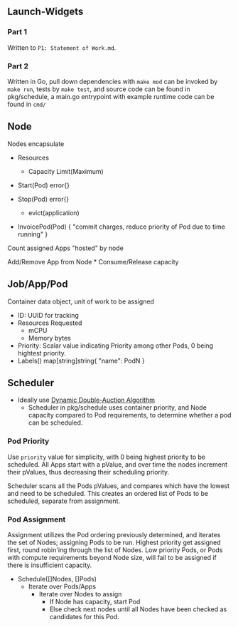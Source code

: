 Launch-Widgets
--------------

### Part 1 

Written to `P1: Statement of Work.md`. 

### Part 2

Written in Go, pull down dependencies with `make mod` can be invoked by `make run`, tests by `make test`, and source code can be found in pkg/schedule, a main.go entrypoint with example runtime code can be found in `cmd/`


## Node

Nodes encapsulate 

* Resources 
    * Capacity Limit(Maximum)

* Start(Pod) error{}
* Stop(Pod) error{}
    * evict(application)
* InvoicePod(Pod) { "commit charges, reduce priority of Pod due to time running" }

Count assigned Apps "hosted" by node

Add/Remove App from Node
    * Consume/Release capacity

## Job/App/Pod

Container data object, unit of work to be assigned 

* ID: UUID for tracking
* Resources Requested
    * mCPU
    * Memory bytes
* Priority: Scalar value indicating Priority among other Pods, 0 being hightest priority.
* Labels() map[string]string{ "name": PodN }

## Scheduler

* Ideally use [Dynamic Double-Auction Algorithm](https://www.cs.cmu.edu/~sandholm/cs15-892F15/Chain-DynamicDouble07.pdf)
    * Scheduler in pkg/schedule uses container priority, and Node capacity compared to Pod requirements, to determine whether a pod can be scheduled.

### Pod Priority 
Use `priority` value for simplicity, with 0 being highest priority to be scheduled. All Apps start with a pValue, and over time the nodes increment their pValues, thus decreasing their scheduling priority. 

Scheduler scans all the Pods pValues, and compares which have the lowest and need to be scheduled. This creates an ordered list of Pods to be scheduled, separate from assignment.

### Pod Assignment

Assignment utilizes the Pod ordering previously determined, and iterates the set of Nodes; assigning Pods to be run. Highest priority get assigned first, round robin'ing through the list of Nodes. Low priority Pods, or Pods with compute requirements beyond Node size, will fail to be assigned if there is insufficient capacity.

* Schedule([]Nodes, []Pods)
    * Iterate over Pods/Apps 
        * Iterate over Nodes to assign
            * If Node has capacity, start Pod
            * Else check next nodes until all Nodes have been checked as candidates for this Pod.


